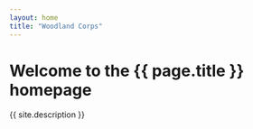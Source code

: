 ```yaml
---
layout: home
title: "Woodland Corps"
---
```


# Welcome to the {{ page.title }} homepage

{{ site.description }}
